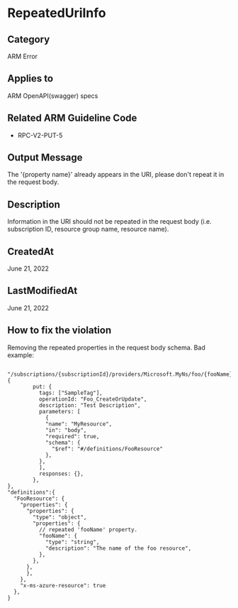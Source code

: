 # RepeatedUriInfo

## Category

ARM Error

## Applies to

ARM OpenAPI(swagger) specs

## Related ARM Guideline Code

- RPC-V2-PUT-5

## Output Message

The '{property name}' already appears in the URI, please don't repeat it in the request body.

## Description

Information in the URI should not be repeated in the request body (i.e. subscription ID, resource group name, resource name).

## CreatedAt

June 21, 2022

## LastModifiedAt

June 21, 2022

## How to fix the violation

Removing the repeated properties in the request body schema.
Bad example:

```
 "/subscriptions/{subscriptionId}/providers/Microsoft.MyNs/foo/{fooName}": {
        put: {
          tags: ["SampleTag"],
          operationId: "Foo_CreateOrUpdate",
          description: "Test Description",
          parameters: [
            {
            "name": "MyResource",
            "in": "body",
            "required": true,
            "schema": {
              "$ref": "#/definitions/FooResource"
            },
          },
          ],
          responses: {},
        },
},
"definitions":{
  "FooResource": {
    "properties": {
      "properties": {
        "type": "object",
        "properties": {
          // repeated 'fooName' property.
          "fooName": {
            "type": "string",
            "description": "The name of the foo resource",
          },
        },
      },
      },
    },
    "x-ms-azure-resource": true
  },
}
```
